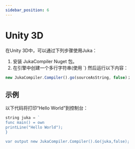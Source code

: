 ```yaml
---
sidebar_position: 6
---
```


# Unity 3D

在Unity 3D中，可以通过下列步骤使用Juka：

1. 安装 JukaCompiler Nuget 包。
2. 在引擎中创建一个多行字符串(使用 `) 然后运行以下内容：

```jsx
new JukaCompiler.Compiler().go(sourceAsString, false)；
```

## 示例

以下代码将打印“Hello World”到控制台：

```jsx
string juka = `
func main() = own
printLine("Hello World");
}

var output new JukaCompiler.Compiler().Go(juka,false);
```
